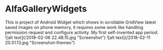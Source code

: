 # AlfaGalleryWidgets
This is project of Android Widget which shows in scrollable GridView latest saved images on phone memory, it requires some work like handling permission request and configure activity. My first self-invented app period.
![alt text](/2018-02-06 22.48.15.jpg "Screenshot")
![alt text](/2018-02-11 20.51.13.jpg "Screenshot-themes")
